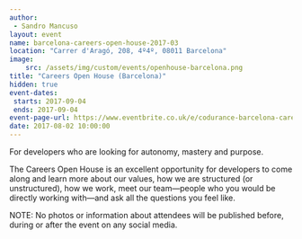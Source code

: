 ```yaml
---
author: 
 - Sandro Mancuso
layout: event
name: barcelona-careers-open-house-2017-03
location: "Carrer d'Aragó, 208, 4º4º, 08011 Barcelona"
image:
    src: /assets/img/custom/events/openhouse-barcelona.png
title: "Careers Open House (Barcelona)"
hidden: true
event-dates: 
 starts: 2017-09-04
 ends: 2017-09-04
event-page-url: https://www.eventbrite.co.uk/e/codurance-barcelona-career-open-house-tickets-36753908931
date: 2017-08-02 10:00:00
---
```


For developers who are looking for autonomy, mastery and purpose.

The Careers Open House is an excellent opportunity for developers to come along and learn more about our values, how we are structured (or unstructured), how we work, meet our team—people who you would be directly working with—and ask all the questions you feel like.

NOTE: No photos or information about attendees will be published before, during or after the event on any social media. 
